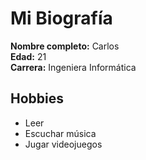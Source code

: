# Mi Biografía

**Nombre completo:** Carlos  
**Edad:** 21  
**Carrera:** Ingeniera Informática


## Hobbies
- Leer
- Escuchar música
- Jugar videojuegos
